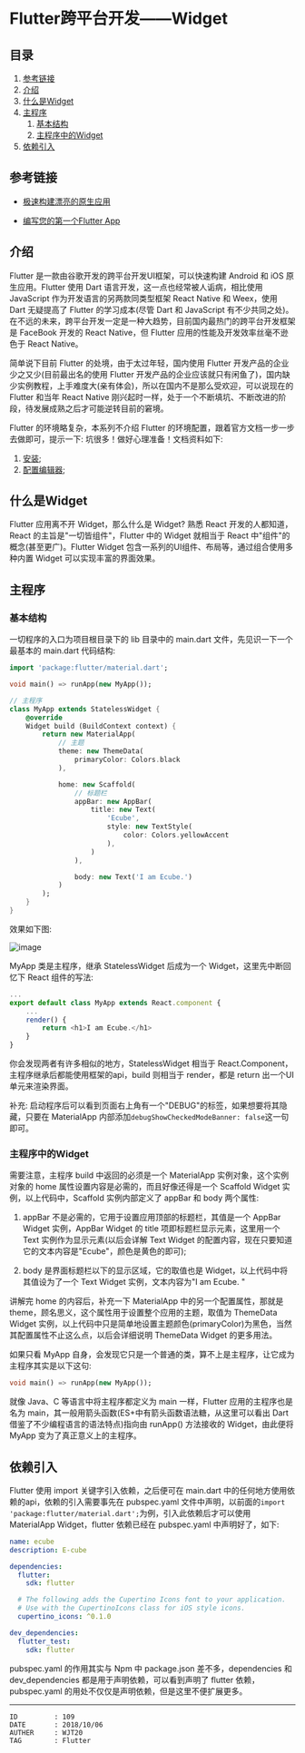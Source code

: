 
# Flutter跨平台开发——Widget #

## 目录 ##

1. [参考链接](#href1)
2. [介绍](#href2)
3. [什么是Widget](#href3)
4. [主程序](#href4)
    1. [基本结构](#href4-1)
    2. [主程序中的Widget](#href4-2)
5. [依赖引入](#href5)

## <a name="href1">参考链接</a> ##

- [极速构建漂亮的原生应用](https://flutterchina.club/)

- [编写您的第一个Flutter App](https://flutterchina.club/get-started/codelab/)

## <a name="href2">介绍</a> ##

Flutter 是一款由谷歌开发的跨平台开发UI框架，可以快速构建 Android 和 iOS 原生应用。Flutter 使用 Dart 语言开发，这一点也经常被人诟病，相比使用 JavaScript 作为开发语言的另两款同类型框架 React Native 和 Weex，使用 Dart 无疑提高了 Flutter 的学习成本(尽管 Dart 和 JavaScript 有不少共同之处)。在不远的未来，跨平台开发一定是一种大趋势，目前国内最热门的跨平台开发框架是 FaceBook 开发的 React Native，但 Flutter 应用的性能及开发效率丝毫不逊色于 React Native。

简单说下目前 Flutter 的处境，由于太过年轻，国内使用 Flutter 开发产品的企业少之又少(目前最出名的使用 Flutter 开发产品的企业应该就只有闲鱼了)，国内缺少实例教程，上手难度大(亲有体会)，所以在国内不是那么受欢迎，可以说现在的 Flutter 和当年 React Native 刚兴起时一样，处于一个不断填坑、不断改进的阶段，待发展成熟之后才可能逆转目前的窘境。

Flutter 的环境略复杂，本系列不介绍 Flutter 的环境配置，跟着官方文档一步一步去做即可，提示一下: 坑很多！做好心理准备！文档资料如下:

1. [安装](https://flutterchina.club/get-started/install/);
2. [配置编辑器](https://flutterchina.club/get-started/editor/);

## <a name="href3">什么是Widget</a> ##

Flutter 应用离不开 Widget，那么什么是 Widget? 熟悉 React 开发的人都知道，React 的主旨是"一切皆组件"，Flutter 中的 Widget 就相当于 React 中"组件"的概念(甚至更广)。Flutter Widget 包含一系列的UI组件、布局等，通过组合使用多种内置 Widget 可以实现丰富的界面效果。

## <a name="href4">主程序</a> ##

### <a name="href4-1">基本结构</a> ###

一切程序的入口为项目根目录下的 lib 目录中的 main.dart 文件，先见识一下一个最基本的 main.dart 代码结构:

```dart
import 'package:flutter/material.dart';

void main() => runApp(new MyApp());

// 主程序
class MyApp extends StatelessWidget {
    @override
    Widget build (BuildContext context) {
        return new MaterialApp(
            // 主题
            theme: new ThemeData(
                primaryColor: Colors.black
            ),

            home: new Scaffold(
                // 标题栏
                appBar: new AppBar(
                    title: new Text(
                        'Ecube',
                        style: new TextStyle(
                            color: Colors.yellowAccent
                        ),
                    )
                ),

                body: new Text('I am Ecube.')
            )
        );
    }
}
```

效果如下图:

![image](https://raw.githubusercontent.com/WebUnion-core/doc-repositort/master/WJT20/images/w94.png)

MyApp 类是主程序，继承 StatelessWidget 后成为一个 Widget，这里先中断回忆下 React 组件的写法:

```js
...
export default class MyApp extends React.component {
    ...
    render() {
        return <h1>I am Ecube.</h1>
    }
}
```

你会发现两者有许多相似的地方，StatelessWidget 相当于 React.Component，主程序继承后都能使用框架的api，build 则相当于 render，都是 return 出一个UI单元来渲染界面。

补充: 启动程序后可以看到页面右上角有一个"DEBUG"的标签，如果想要将其隐藏，只要在 MaterialApp 内部添加`debugShowCheckedModeBanner: false`这一句即可。

### <a name="href4-2">主程序中的Widget</a> ###

需要注意，主程序 build 中返回的必须是一个 MaterialApp 实例对象，这个实例对象的 home 属性设置内容是必需的，而且好像还得是一个 Scaffold Widget 实例，以上代码中，Scaffold 实例内部定义了 appBar 和 body 两个属性:

1. appBar 不是必需的，它用于设置应用顶部的标题栏，其值是一个 AppBar Widget 实例，AppBar Widget 的 title 项即标题栏显示元素，这里用一个 Text 实例作为显示元素(以后会详解 Text Widget 的配置内容，现在只要知道它的文本内容是"Ecube"，颜色是黄色的即可);

2. body 是界面标题栏以下的显示区域，它的取值也是 Widget，以上代码中将其值设为了一个 Text Widget 实例，文本内容为"I am Ecube. "

讲解完 home 的内容后，补充一下 MaterialApp 中的另一个配置属性，那就是 theme，顾名思义，这个属性用于设置整个应用的主题，取值为 ThemeData Widget 实例，以上代码中只是简单地设置主题颜色(primaryColor)为黑色，当然其配置属性不止这么点，以后会详细说明 ThemeData Widget 的更多用法。

如果只看 MyApp 自身，会发现它只是一个普通的类，算不上是主程序，让它成为主程序其实是以下这句:

```dart
void main() => runApp(new MyApp());
```

就像 Java、C 等语言中将主程序都定义为 main 一样，Flutter 应用的主程序也是名为 main，其一般用箭头函数(ES+中有箭头函数语法糖，从这里可以看出 Dart 借鉴了不少编程语言的语法特点)指向由 runApp() 方法接收的 Widget，由此便将 MyApp 变为了真正意义上的主程序。

## <a name="href5">依赖引入</a> ##

Flutter 使用 import 关键字引入依赖，之后便可在 main.dart 中的任何地方使用依赖的api，依赖的引入需要事先在 pubspec.yaml 文件中声明，以前面的`import 'package:flutter/material.dart';`为例，引入此依赖后才可以使用 MaterialApp Widget，flutter 依赖已经在 pubspec.yaml 中声明好了，如下:

```yaml
name: ecube
description: E-cube

dependencies:
  flutter:
    sdk: flutter

  # The following adds the Cupertino Icons font to your application.
  # Use with the CupertinoIcons class for iOS style icons.
  cupertino_icons: ^0.1.0

dev_dependencies:
  flutter_test:
    sdk: flutter

```

pubspec.yaml 的作用其实与 Npm 中 package.json 差不多，dependencies 和 dev_dependencies 都是用于声明依赖，可以看到声明了 flutter 依赖，pubspec.yaml 的用处不仅仅是声明依赖，但是这里不便扩展更多。

---

```
ID         : 109
DATE       : 2018/10/06
AUTHER     : WJT20
TAG        : Flutter
```
